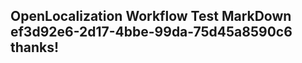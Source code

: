 <properties
ms.topic="hero-topic"
ms.test1="hero-topic"
ms.test2="test"/>

## OpenLocalization Workflow Test MarkDown ef3d92e6-2d17-4bbe-99da-75d45a8590c6 thanks!
